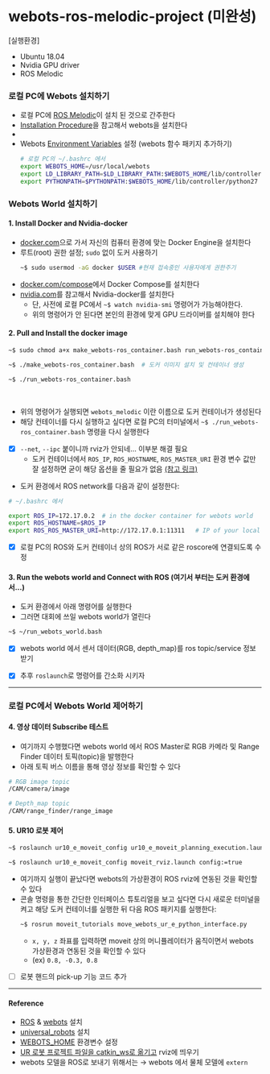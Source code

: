 # webots-ros-melodic-project (미완성)

[실행환경]
* Ubuntu 18.04 
* Nvidia GPU driver
* ROS Melodic  


### 로컬 PC에 Webots 설치하기 
* 로컬 PC에 [ROS Melodic](http://wiki.ros.org/melodic)이 설치 된 것으로 간주한다 
* [Installation Procedure](https://cyberbotics.com/doc/guide/installation-procedure#installation-procedure)을 참고해서 webots을 설치한다 
* 
* Webots [Environment Variables](https://www.cyberbotics.com/doc/guide/running-extern-robot-controllers?tab-os=linux&tab-language=python#environment-variables) 설정 (webots 함수 패키지 추가하기)
  ```bash
  # 로컬 PC의 ~/.bashrc 에서 
  export WEBOTS_HOME=/usr/local/webots
  export LD_LIBRARY_PATH=$LD_LIBRARY_PATH:$WEBOTS_HOME/lib/controller
  export PYTHONPATH=$PYTHONPATH:$WEBOTS_HOME/lib/controller/python27
  ```


### Webots World 설치하기 
#### 1. Install Docker and Nvidia-docker 
* [docker.com](https://docs.docker.com/engine/install/ubuntu/)으로 가서 자신의 컴퓨터 환경에 맞는 Docker Engine을 설치한다 
* 루트(root) 권한 설정; ```sudo``` 없이 도커 사용하기 
  ``` bash
  ~$ sudo usermod -aG docker $USER #현재 접속중인 사용자에게 권한주기 
  ```
* [docker.com/compose](https://docs.docker.com/compose/install/)에서 Docker Compose를 설치한다 
* [nvidia.com](https://docs.nvidia.com/datacenter/cloud-native/container-toolkit/install-guide.html#docker)를 참고해서 Nvidia-docker를 설치한다 
  * 단, 사전에 로컬 PC에서 ```~$ watch nvidia-smi``` 명령어가 가능해야한다. 
  * 위의 명령어가 안 된다면 본인의 환경에 맞게 GPU 드라이버를 설치해야 한다 


#### 2. Pull and Install the docker image 
```bash
~$ sudo chmod a+x make_webots-ros_container.bash run_webots-ros_container.bash  # 실행 권한 부여 

~$ ./make_webots-ros_container.bash  # 도커 이미지 설치 및 컨테이너 생성 

~$ ./run_webots-ros_container.bash

```


<br/>

* 위의 명령어가 실행되면 ```webots_melodic``` 이란 이름으로 도커 컨테이너가 생성된다 
* 해당 컨테이너를 다시 실행하고 싶다면 로컬 PC의 터미널에서 ```~$ ./run_webots-ros_container.bash``` 명령을 다시 실행한다 


- [x] ```--net```, ```--ipc``` 붙이니까 rviz가 안되네... 이부분 해결 필요 
  * 도커 컨테이너에서 ```ROS_IP```, ```ROS_HOSTNAME```, ```ROS_MASTER_URI``` 환경 변수 값만 잘 설정하면 굳이 해당 옵션을 줄 필요가 없음 [(참고 링크)](https://www.ybliu.com/2020/05/ros-remote-debgging-and-communication.html)

- 도커 환경에서 ROS network를 다음과 같이 설정한다: 
```bash 
# ~/.bashrc 에서 

export ROS_IP=172.17.0.2  # in the docker container for webots world
export ROS_HOSTNAME=$ROS_IP
export ROS_ROS_MASTER_URI=http://172.17.0.1:11311   # IP of your local PC for ROS Master 
```
- [x] 로컬 PC의 ROS와 도커 컨테이너 상의 ROS가 서로 같은 roscore에 연결되도록 수정  
  

#### 3. Run the webots world and Connect with ROS (여기서 부터는 도커 환경에서...)
* 도커 환경에서 아래 명령어를 실행한다
* 그러면 대회에 쓰일 webots world가 열린다 
```bash
~$ ~/run_webots_world.bash
```

- [x] webots world 에서 센서 데이터(RGB, depth_map)를 ros topic/service 정보 받기 
- [x] 추후 ```roslaunch```로 명령어를 간소화 시키자 


***
### 로컬 PC에서 Webots World 제어하기 


#### 4. 영상 데이터 Subscribe 테스트 
* 여기까지 수행했다면 webots world 에서 ROS Master로 RGB 카메라 및 Range Finder 데이터 토픽(topic)을 발행한다 
* 아래 토픽 버스 이름을 통해 영상 정보를 확인할 수 있다 
```bash 
# RGB image topic 
/CAM/camera/image

# Depth_map topic 
/CAM/range_finder/range_image
```






#### 5. UR10 로봇 제어


  ```bash   
  ~$ roslaunch ur10_e_moveit_config ur10_e_moveit_planning_execution.launch
  
  ~$ roslaunch ur10_e_moveit_config moveit_rviz.launch config:=true   
  ```
* 여기까지 실행이 끝났다면 webots의 가상환경이 ROS rviz에 연동된 것을 확인할 수 있다 
* 콘솔 명령을 통한 간단한 인터페이스 튜토리얼을 보고 싶다면 다시 새로운 터미널을 켜고 해당 도커 컨테이너를 실행한 뒤 다음 ROS 패키지를 실행한다: 
  ```bash
  ~$ rosrun moveit_tutorials move_webots_ur_e_python_interface.py  
  ```
  * ```x, y, z``` 좌표를 입력하면 moveit 상의 머니퓰레이터가 움직이면서 webots 가상환경과 연동된 것을 확인할 수 있다 
  * (ex) ```0.8, -0.3, 0.8``` 
  



- [ ] 로봇 핸드의 pick-up 기능 코드 추가 


***

#### Reference 
* [ROS](http://wiki.ros.org/Distributions) & [webots](https://cyberbotics.com/) 설치 
* [universal_robots](http://wiki.ros.org/universal_robots) 설치 
* [WEBOTS_HOME](https://cyberbotics.com/doc/guide/tutorial-8-using-ros) 환경변수 설정 
* [UR 로봇 프로젝트 파일을 catkin_ws로 옮기고](https://cyberbotics.com/doc/guide/ure) rviz에 띄우기 
* webots 모델을 ROS로 보내기 위해서는 → webots 에서 물체 모델에 ```extern```
